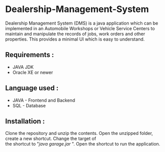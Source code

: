 # Dealership-Management-System
Dealership Management System (DMS) is a java  application which can be implemented in an Automobile Workshops or Vehicle Service Centers to maintain and manipulate the records of jobs, work orders and other properties. This provides a minimal UI which is easy to understand. 
## Requirements : 
- JAVA JDK 
- Oracle XE or newer 
## Language used :
- JAVA - Frontend and Backend
- SQL - Database
## Installation : 
Clone the repository and unzip the contents. Open the unzipped folder, create a new shortcut. Change the target of <br>
the shortcut to "<i>java garage.jar </i>". Open the shortcut to run the application.
